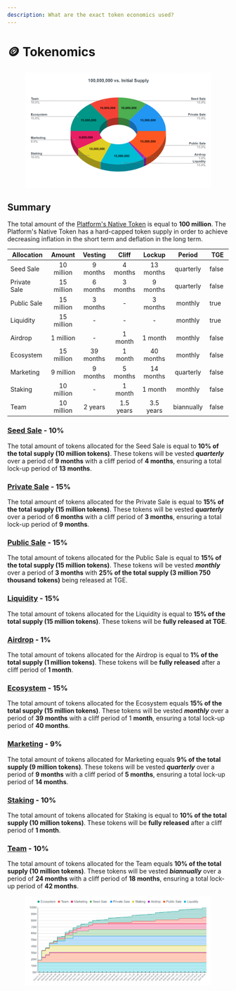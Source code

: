 ```yaml
---
description: What are the exact token economics used?
---
```


# 🪙 Tokenomics

<div data-full-width="false">

<figure><picture><source srcset="../../.gitbook/assets/Screenshot_6.png" media="(prefers-color-scheme: dark)"><img src="../../.gitbook/assets/Screenshot_7.png" alt=""></picture><figcaption></figcaption></figure>

</div>

## Summary

The total amount of the [Platform's Native Token](./) is equal to **100 million**. The Platform's Native Token has a hard-capped token supply in order to achieve decreasing inflation in the short term and deflation in the long term.

<table data-full-width="false"><thead><tr><th width="139">Allocation</th><th width="104" align="center">Amount</th><th width="115" align="center">Vesting</th><th width="106" align="center">Cliff</th><th width="115" align="center">Lockup</th><th width="110" align="center">Period</th><th width="100" data-type="checkbox">TGE</th></tr></thead><tbody><tr><td>Seed Sale</td><td align="center">10 million</td><td align="center">9 months</td><td align="center">4 months</td><td align="center">13 months</td><td align="center">quarterly</td><td>false</td></tr><tr><td>Private Sale</td><td align="center">15 million</td><td align="center">6 months</td><td align="center">3 months</td><td align="center">9 months</td><td align="center">quarterly</td><td>false</td></tr><tr><td>Public Sale</td><td align="center">15 million</td><td align="center">3 months</td><td align="center">-</td><td align="center">3 months</td><td align="center">monthly</td><td>true</td></tr><tr><td>Liquidity</td><td align="center">15 million</td><td align="center">-</td><td align="center">-</td><td align="center">-</td><td align="center">monthly</td><td>true</td></tr><tr><td>Airdrop</td><td align="center">1 million</td><td align="center">-</td><td align="center">1 month</td><td align="center">1 month</td><td align="center">monthly</td><td>false</td></tr><tr><td>Ecosystem</td><td align="center">15 million</td><td align="center">39 months</td><td align="center">1 month</td><td align="center">40 months</td><td align="center">monthly</td><td>false</td></tr><tr><td>Marketing</td><td align="center">9 million</td><td align="center">9 months</td><td align="center">5 months</td><td align="center">14 months</td><td align="center">quarterly</td><td>false</td></tr><tr><td>Staking</td><td align="center">10 million</td><td align="center">-</td><td align="center">1 month</td><td align="center">1 month</td><td align="center">monthly</td><td>false</td></tr><tr><td>Team</td><td align="center">10 million</td><td align="center">2 years</td><td align="center">1.5 years</td><td align="center">3.5 years</td><td align="center">biannually</td><td>false</td></tr></tbody></table>

### [Seed Sale](presale.md#seed-sale) - 10%

The total amount of tokens allocated for the Seed Sale is equal to **10% of the total supply (10 million tokens)**. These tokens will be vested _**quarterly**_ over a period of **9 months** with a cliff period of **4 months**, ensuring a total lock-up period of **13 months**.

### [Private Sale](presale.md#private-sale) - 15%

The total amount of tokens allocated for the Private Sale is equal to **15% of the total supply (15 million tokens)**. These tokens will be vested _**quarterly**_ over a period of **6 months** with a cliff period of **3 months**, ensuring a total lock-up period of **9 months**.

### [Public Sale](presale.md#initial-coin-offering-ico) - 15%

The total amount of tokens allocated for the Public Sale is equal to **15% of the total supply (15 million tokens)**. These tokens will be vested _**monthly**_ over a period of **3 months** with **25% of the total supply (3 million 750 thousand** **tokens)** being released at TGE.

### [Liquidity](liquidity.md) - 15%

The total amount of tokens allocated for the Liquidity is equal to **15% of the total supply (15 million tokens)**. These tokens will be **fully released** **at TGE**.

### [Airdrop](./#airdrops) - 1%

The total amount of tokens allocated for the Airdrop is equal to **1% of the total supply (1 million tokens)**. These tokens will be **fully released** after a cliff period of **1 month**.

### [Ecosystem](../user-registration/referral-system.md) - 15%

The total amount of tokens allocated for the Ecosystem equals **15% of the total supply (15 million tokens)**. These tokens will be vested _**monthly**_ over a period of **39 months** with a cliff period of 1 **month**, ensuring a total lock-up period of **40 months**.

### [Marketing](../user-registration/referral-system.md) - 9%

The total amount of tokens allocated for Marketing equals **9% of the total supply (9 million tokens)**. These tokens will be vested _**quarterly**_ over a period of **9 months** with a cliff period of **5 months**, ensuring a total lock-up period of **14 months**.

### [Staking](../smart-contracts/automated/staking.md) - 10%

The total amount of tokens allocated for Staking is equal to **10% of the total supply (10 million tokens)**. These tokens will be **fully released** after a cliff period of **1 month**.

### [Team](broken-reference) - 10%

The total amount of tokens allocated for the Team equals **10% of the total supply (10 million tokens)**. These tokens will be vested _**biannually**_ over a period of **24 months** with a cliff period of **18 months**, ensuring a total lock-up period of **42 months**.



<div data-full-width="false">

<figure><picture><source srcset="../../.gitbook/assets/Screenshot_17.png" media="(prefers-color-scheme: dark)"><img src="../../.gitbook/assets/Screenshot_18.png" alt=""></picture><figcaption></figcaption></figure>

</div>
